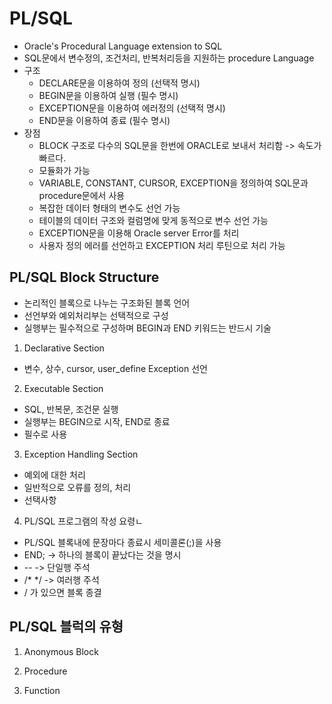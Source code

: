 # PL/SQL
  - Oracle's Procedural Language extension to SQL
  - SQL문에서 변수정의, 조건처리, 반복처리등을 지원하는 procedure Language
  - 구조
    * DECLARE문을 이용하여 정의 (선택적 명시)
    * BEGIN문을 이용하여 실행 (필수 명시)
    * EXCEPTION문을 이용하여 에러정의 (선택적 명시)
    * END문을 이용하여 종료 (필수 명시)
  - 장점
    * BLOCK 구조로 다수의 SQL문을 한번에 ORACLE로 보내서 처리함 -> 속도가 빠르다.
    * 모듈화가 가능
    * VARIABLE, CONSTANT, CURSOR, EXCEPTION을 정의하여 SQL문과 procedure문에서 사용
    * 복잡한 데이터 형태의 변수도 선언 가능
    * 테이블의 데이터 구조와 컬럼명에 맞게 동적으로 변수 선언 가능
    * EXCEPTION문을 이용해 Oracle server Error를 처리
    * 사용자 정의 에러를 선언하고 EXCEPTION 처리 루틴으로 처리 가능

## PL/SQL Block Structure
  - 논리적인 블록으로 나누는 구조화된 블록 언어
  - 선언부와 예외처리부는 선택적으로 구성
  - 실행부는 필수적으로 구성하며 BEGIN과 END 키워드는 반드시 기술

1. Declarative Section
  - 변수, 상수, cursor, user_define Exception 선언

2. Executable Section
  - SQL, 반복문, 조건문 실행
  - 실행부는 BEGIN으로 시작, END로 종료
  - 필수로 사용

3. Exception Handling Section
  - 예외에 대한 처리
  - 일반적으로 오류를 정의, 처리
  - 선택사항

4. PL/SQL 프로그램의 작성 요령ㄴ
  - PL/SQL 블록내에 문장마다 종료시 세미콜론(;)을 사용
  - END; -> 하나의 블록이 끝났다는 것을 명시
  - -- -> 단일행 주석
  - /* */ -> 여러행 주석
  - / 가 있으면 블록 종결

## PL/SQL 블럭의 유형

1. Anonymous Block

2. Procedure

3. Function 